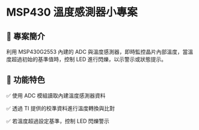 # MSP430 溫度感測器小專案


## 📌 專案簡介
利用 MSP430G2553 內建的 ADC 與溫度感測器，即時監控晶片內部溫度，當溫度超過初始的基準值時，控制 LED 進行閃爍，以示警示或狀態提示。



## 🔧 功能特色
✅ 使用 ADC 模組讀取內建溫度感測器資料

✅ 透過 TI 提供的校準資料進行溫度轉換與比對

✅ 若溫度超過設定基準，控制 LED 閃爍警示



